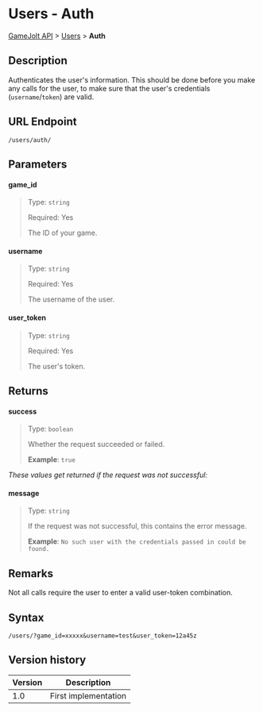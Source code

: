 # Users - Auth

[GameJolt API](../../index.md) > [Users](index.md) > __Auth__

## Description

Authenticates the user's information. This should be done before you make any calls for the user, to make sure that the user's credentials (`username`/`token`) are valid.

## URL Endpoint

```
/users/auth/
```

## Parameters

#### game_id
> Type: `string`
>
> Required: Yes
>
> The ID of your game.

#### username
> Type: `string`
>
> Required: Yes
>
> The username of the user.

#### user_token
> Type: `string`
>
> Required: Yes
>
> The user's token.

## Returns

#### success
> Type: `boolean`
>
> Whether the request succeeded or failed.
>
> __Example__: `true`

_These values get returned if the request was not successful:_

#### message
> Type: `string`
>
> If the request was not successful, this contains the error message.
>
> __Example__: `No such user with the credentials passed in could be found.`


## Remarks

Not all calls require the user to enter a valid user-token combination.

## Syntax

```
/users/?game_id=xxxxx&username=test&user_token=12a45z
```

## Version history

Version		 | Description
---			 | ---
1.0			 | First implementation